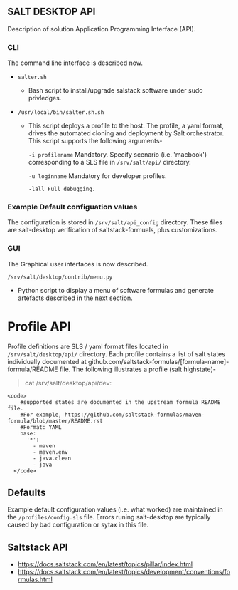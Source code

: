 ## SALT DESKTOP API

Description of solution Application Programming Interface (API).

### CLI

The command line interface is described now.

- <code>salter.sh</code>

  - Bash script to install/upgrade salstack software under sudo privledges.

- <code>/usr/local/bin/salter.sh.sh</code>

  - This script deploys a profile to the host. The profile, a yaml format, drives the automated cloning and deployment by Salt orchestrator. This script supports the following arguments-

    <code>-i  profilename</code>
        Mandatory. Specify scenario (i.e. 'macbook') corresponding to a SLS file in <code>/srv/salt/api/</code> directory. 

    <code>-u  loginname</code>
        Mandatory for developer profiles.

    <code>-lall Full debugging.</code>

### Example Default configuation values

The configuration is stored in <code>/srv/salt/api_config</code> directory. These files are salt-desktop verification of saltstack-formuals, plus customizations.

### GUI

The Graphical user interfaces is now described.

<code>/srv/salt/desktop/contrib/menu.py</code>

   - Python script to display a menu of software formulas and generate artefacts described in the next section.
<p>
<p>
<p>

# Profile API

Profile definitions are SLS / yaml format files located in <code>/srv/salt/desktop/api/</code> directory. Each profile contains a list of salt states individually documented at github.com/saltstack-formulas/[formula-name]-formula/README file. The following illustrates a profile (salt highstate)-

> cat /srv/salt/desktop/api/dev:

    <code>
        #supported states are documented in the upstream formula README file.
        #For example, https://github.com/saltstack-formulas/maven-formula/blob/master/README.rst
        #Format: YAML
        base:
          '*':
            - maven
            - maven.env
            - java.clean
            - java
      </code>
<p>

## Defaults

Example default configuration values (i.e. what worked) are maintained in the <code>/profiles/config.sls</code> file. Errors runing salt-desktop are typically caused by bad configuration or sytax in this file.

## Saltstack API
- https://docs.saltstack.com/en/latest/topics/pillar/index.html 
- https://docs.saltstack.com/en/latest/topics/development/conventions/formulas.html
